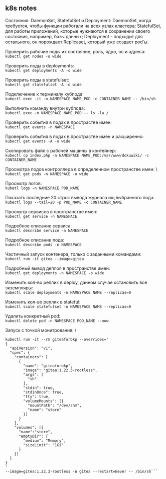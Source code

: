 ## k8s notes

Состояния: DaemonSet, StatefulSet и Deployment:
DaemonSet, когда требуется, чтобы функции работали на всех узлах кластера;
StatefulSet, для работы приложений, которые нужнаются в сохранении своего состояния, например, базы данных;
Deployment - подходит для остального, он порождает Replicaset, который уже создает pod`ы.

Проверить рабочие ноды их состояние, роль, ядро, ос и адреса: \
```kubectl get nodes -o wide```

Проверить поды в deployments: \
```kubectl get deployments -A -o wide```

Проверить поды в statefulset: \
```kubectl get statefulset -A -o wide```

Подключение к терминалу кубпода: \
```kubectl exec -it -n NAMESPACE NAME_POD -с CONTAINER_NAME -- /bin/sh```

Выполнить команду внутри кубпода: \
```kubectl exec -n NAMESPACE NAME_POD -- ls -la /```

Проверить события в подах в прострастве имен: \
```kubectl get events -n NAMESPACE```

Проверить события в подах в прострастве имен и расширенно: \
```kubectl get events -A -o wide```

Скопировать файл с рабочей машины в контейнер: \
```kubectl cp index.php -n NAMESPACE NAME_POD:/var/www/dokuwiki/ -c CONTAINER_NAME```

Просмотра подов контроллера в определенном пространстве имен: \ 
```kubectl get pods -n NAMESPACE -o wide```

Просмотр логов: \
```kubetl logs -n NAMESPACE POD_NAME```

Показать последние 20 строк вывода журнала ищ выбранного пода: \
```kubectl logs --tail=20 -p POD_NAME -c CONTAINER_NAME```

Просмотр сервисов в пространстве имен: \
```kubectl get service -n NAMESPACE```

Подробное описание сервиса: \
```kubectl describe service -n NAMESPACE```

Подробное описание пода: \
```kubectl describe pods -n NAMESPACE```

Частичный запуск контенера, только с заданными командами: \
```kubectl run -it gitea --image=gitea```

Подробный вывод деплоя в пространстве имен: \
```kubectl get deployments -n NAMESPACE -o wide```

Изменить кол-во реплик в deploy, данном случае остановить все экземпляры: \
```kubectl scale deployments -n NAMESPACE NAME --replicas=0```

Изменить кол-во реплик в stateful: \
```kubectl scale statefulset -n NAMESPACE NAME --replicas=0```

Удалить конкретный pod: \
```kubectl delete pod -n NAMESPACE POD_NAME --now```

Запуск с точкой монитрования: \
```
kubectl run -it --rm giteaforbkp --overrides='
{
  "apiVersion": "v1",
  "spec": {
    "containers": [
      {
        "name": "giteaforbkp",
        "image": "gitea:1.22.3-rootless",
        "args": [
          "sh"
        ],
        "stdin": true,
        "stdinOnce": true,
        "tty": true,
        "volumeMounts": [{
          "mountPath": "/dev/shm",
          "name": "store"
        }]
      }
    ],
    "volumes": [{
      "name":"store",
      "emptyDir": {
        "medium": "Memory",
        "sizeLimit": "1Gi"
      }
    }]
  }
}
'
--image=gitea:1.22.3-rootless -n gitea --restart=Never -- /bin/sh```
